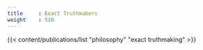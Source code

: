 ```yaml
---
title     : Exact Truthmakers
weight    : 510
---
```

{{< content/publications/list "philosophy" "exact truthmaking" >}}
